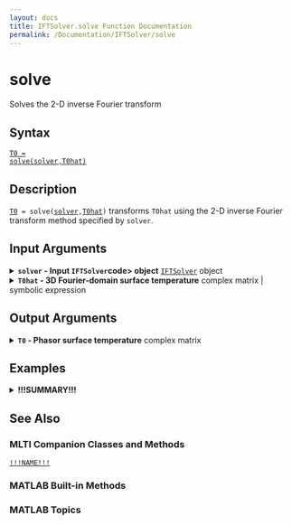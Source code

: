 ```yaml
---
layout: docs
title: IFTSolver.solve Function Documentation
permalink: /Documentation/IFTSolver/solve
---
```


# solve

Solves the 2-D inverse Fourier transform

## Syntax
<a href="#d1"><code class="hang">T0 = <wbr>solve(<wbr>solver,<wbr>T0hat)</code></a>

## Description
<a id="d1"></a>
[`T0`](#T0-argument)` = solve(`<wbr>[`solver`](#solver-argument)`,`<wbr>[`T0hat`](#T0hat-argument)`)` transforms `T0hat` using the 2-D inverse Fourier transform method specified by `solver`.

## Input Arguments
<details class="custom-details" id="solver-argument">
    <summary>
        <span class="summary-text">
            <b><code>solver</code> - Input <code>IFTSolver</code>code> object</b>
            <span class="subline">
              <a href="{{ '/Documentation/IFTSolver' | relative_url }}"><code>IFTSolver</code></a> object
            </span>
        </span>
    </summary>
    <div>
        <p>
            The input <code>IFTSolver</code> object specifies the 2-D inverse Fourier transform method and defines the spatial (<code>x</code>,<code>y</code>) and spatial-frequency (<code>u</code>,<code>v</code>) arguments.
        </p>
        <p>
            <b>Data Type:</b> <a href="{{ '/Documentation/IFTSolver' | relative_url }}"><code>IFTSolver</code></a> object
        </p>
    </div>
</details>

<details class="custom-details" id="T0hat-argument">
    <summary>
        <span class="summary-text">
            <b><code>T0hat</code> - 3D Fourier-domain surface temperature</b>
            <span class="subline">
              complex matrix | symbolic expression
            </span>
        </span>
    </summary>
    <div>
      <p>
        The 3D Fourier-domain surface temperature <code>T0hat</code> or \(\hat{T}(u,v,0,f)\) is obtained by applying a 2D spatial Fourier transform over \(x\) and \(y\) and a temporal Fourier transform over \(t\).
      </p>
      <p>
        \(
          \hat{T} \right(
            u,v,0,f
          \left)
          = \left.
            \mathcal{F}_{x,y,t} \left\{
              T\left(
                x,y,z,t
              \right)
            \right\}
          \right|_{z=0}
        \)
      </p>
      <p>
        If <code>solver.method = "integral2"</code>, then <code>T0hat</code> must be a symbolic expression of <code>u</code>, <code>v</code>, and <code>f</code>.
      </p>
      <p>
        If <code>solver.method = "ifft2"</code>, then <code>T0hat</code> must be an \(N_x \times N_y \times N_T \times N_\mathrm{pump} \times N_f\) matrix or compatible in size.
      </p>
      <p>
        <b>Data Types:</b> <code>double</code> | <code>single</code> | <code>sym</code>
      </p>
    </div>
</details>

## Output Arguments
<details class="custom-details" id="T0-argument">
    <summary>
        <span class="summary-text">
            <b><code>T0</code> - Phasor surface temperature</b>
            <span class="subline">
              complex matrix
            </span>
        </span>
    </summary>
    <div>
        <p>
            !!!DESCRIPTION!!!
        </p>
        <p>
            <b>Data Type:</b> <code>double</code>
        </p>
    </div>
</details>

## Examples
<details class="custom-details" id="!!!EXAMPLE_ID_HERE!!!">
  <summary>
    <span class="summary-text">
      <b>!!!SUMMARY!!!</b>
    </span>
  </summary>
  <div>
    {% include md-include.html file="examples/!!!EXAMPLE_FILE!!!" %}
  </div>
</details>

## See Also
### MLTI Companion Classes and Methods
[`!!!NAME!!!`](!!!PATH!!!)

### MATLAB Built-in Methods

### MATLAB Topics
